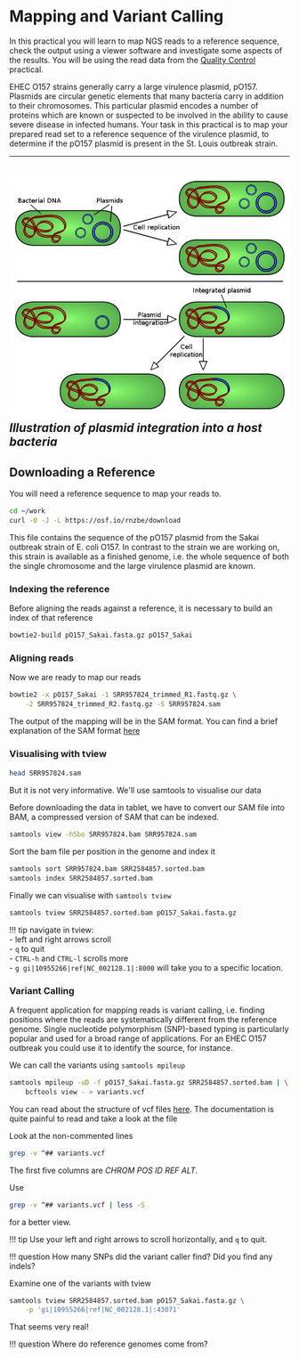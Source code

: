 # Mapping and Variant Calling

In this practical you will learn to map NGS reads to a reference sequence, check the output using a viewer software and investigate some aspects of the results.
You will be using the read data from the [Quality Control](qc.md) practical.

EHEC O157 strains generally carry a large virulence plasmid, pO157.
Plasmids are circular genetic elements that many bacteria carry in addition to their chromosomes.
This particular plasmid encodes a number of proteins which are known or suspected to be involved in the ability to cause severe disease in infected humans.
Your task in this practical is to map your prepared read set to a reference sequence of the virulence plasmid, to determine if the pO157 plasmid is present in the St. Louis outbreak strain.

---
![plasmid](img/plasmid.png)
*Illustration of plasmid integration into a host bacteria*
---

## Downloading a Reference

You will need a reference sequence to map your reads to.

```bash
cd ~/work
curl -O -J -L https://osf.io/rnzbe/download
```

This file contains the sequence of the pO157 plasmid from the Sakai outbreak strain of E. coli O157.
In contrast to the strain we are working on, this strain is available as a finished genome, i.e. the whole sequence of both the single chromosome and the large virulence plasmid are known.

### Indexing the reference

Before aligning the reads against a reference, it is necessary to build an index of that reference

```bash
bowtie2-build pO157_Sakai.fasta.gz pO157_Sakai
```

### Aligning reads

Now we are ready to map our reads

```bash
bowtie2 -x pO157_Sakai -1 SRR957824_trimmed_R1.fastq.gz \
    -2 SRR957824_trimmed_R2.fastq.gz -S SRR957824.sam
```

The output of the mapping will be in the SAM format.
You can find a brief explanation of the SAM format [here](file_formats.md)

### Visualising with tview

```bash
head SRR957824.sam
```

But it is not very informative.
We'll use samtools to visualise our data

Before downloading the data in tablet, we have to convert our SAM file into BAM, a compressed version of SAM that can be indexed.

```bash
samtools view -hSbo SRR957824.bam SRR957824.sam
```

Sort the bam file per position in the genome and index it

```bash
samtools sort SRR957824.bam SRR2584857.sorted.bam
samtools index SRR2584857.sorted.bam
```

Finally we can visualise with `samtools tview`

```bash
samtools tview SRR2584857.sorted.bam pO157_Sakai.fasta.gz
```

!!! tip
    navigate in tview:  
        - left and right arrows scroll    
        - `q` to quit   
        - `CTRL-h` and `CTRL-l` scrolls more  
        - `g gi|10955266|ref|NC_002128.1|:8000` will take you to a specific location.   

### Variant Calling

A frequent application for mapping reads is variant calling, i.e. finding positions where the reads are systematically different from the reference genome.
Single nucleotide polymorphism (SNP)-based typing is particularly popular and used for a broad range of applications.
For an EHEC O157 outbreak you could use it to identify the source, for instance.

We can call the variants using `samtools mpileup`

```bash
samtools mpileup -uD -f pO157_Sakai.fasta.gz SRR2584857.sorted.bam | \
    bcftools view - > variants.vcf
```

You can read about the structure of vcf files [here](file_formats.md).
The documentation is quite painful to read and take a look at the file

Look at the non-commented lines

```bash
grep -v ^## variants.vcf
```
The first five columns are *CHROM POS ID REF ALT*.

Use

```bash
grep -v ^## variants.vcf | less -S
```

for a better view.

!!! tip
    Use your left and right arrows to scroll horizontally, and `q` to quit.


!!! question
    How many SNPs did the variant caller find? Did you find any indels?

Examine one of the variants with tview

```bash
samtools tview SRR2584857.sorted.bam pO157_Sakai.fasta.gz \
    -p 'gi|10955266|ref|NC_002128.1|:43071'
```

That seems very real!

!!! question
    Where do reference genomes come from?
